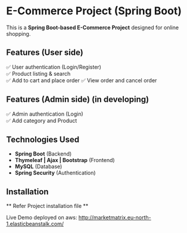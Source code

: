 # E-Commerce Project (Spring Boot)
This is a **Spring Boot-based E-Commerce Project** designed for online shopping.

## Features (User side)
✅ User authentication (Login/Register)  
✅ Product listing & search  
✅ Add to cart and place order
✅ View order and cancel order

## Features (Admin side) (in developing)
✅ Admin authentication (Login)  
✅ Add category and Product  

## Technologies Used
- **Spring Boot** (Backend)
- **Thymeleaf | Ajax | Bootstrap** (Frontend)
- **MySQL** (Database)
- **Spring Security** (Authentication)

## Installation
** Refer Project installation file **

Live Demo deployed on aws: http://marketmatrix.eu-north-1.elasticbeanstalk.com/
